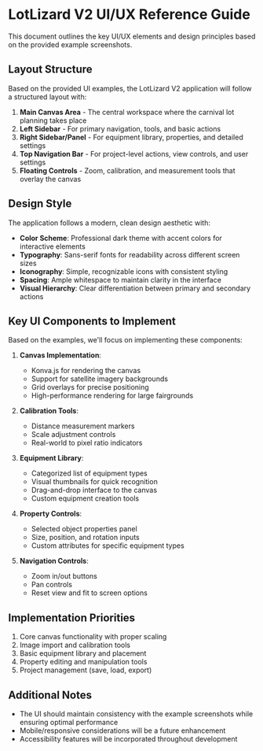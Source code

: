 # LotLizard V2 UI/UX Reference Guide

This document outlines the key UI/UX elements and design principles based on the provided example screenshots.

## Layout Structure

Based on the provided UI examples, the LotLizard V2 application will follow a structured layout with:

1. **Main Canvas Area** - The central workspace where the carnival lot planning takes place
2. **Left Sidebar** - For primary navigation, tools, and basic actions
3. **Right Sidebar/Panel** - For equipment library, properties, and detailed settings
4. **Top Navigation Bar** - For project-level actions, view controls, and user settings
5. **Floating Controls** - Zoom, calibration, and measurement tools that overlay the canvas

## Design Style

The application follows a modern, clean design aesthetic with:

- **Color Scheme**: Professional dark theme with accent colors for interactive elements
- **Typography**: Sans-serif fonts for readability across different screen sizes
- **Iconography**: Simple, recognizable icons with consistent styling
- **Spacing**: Ample whitespace to maintain clarity in the interface
- **Visual Hierarchy**: Clear differentiation between primary and secondary actions

## Key UI Components to Implement

Based on the examples, we'll focus on implementing these components:

1. **Canvas Implementation**:
   - Konva.js for rendering the canvas
   - Support for satellite imagery backgrounds
   - Grid overlays for precise positioning
   - High-performance rendering for large fairgrounds

2. **Calibration Tools**:
   - Distance measurement markers
   - Scale adjustment controls
   - Real-world to pixel ratio indicators

3. **Equipment Library**:
   - Categorized list of equipment types
   - Visual thumbnails for quick recognition
   - Drag-and-drop interface to the canvas
   - Custom equipment creation tools

4. **Property Controls**:
   - Selected object properties panel
   - Size, position, and rotation inputs
   - Custom attributes for specific equipment types

5. **Navigation Controls**:
   - Zoom in/out buttons
   - Pan controls
   - Reset view and fit to screen options

## Implementation Priorities

1. Core canvas functionality with proper scaling
2. Image import and calibration tools
3. Basic equipment library and placement
4. Property editing and manipulation tools
5. Project management (save, load, export)

## Additional Notes

- The UI should maintain consistency with the example screenshots while ensuring optimal performance
- Mobile/responsive considerations will be a future enhancement
- Accessibility features will be incorporated throughout development

